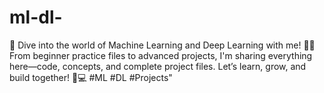 # ml-dl-
🌟 Dive into the world of Machine Learning and Deep Learning with me! 🧠✨ From beginner practice files to advanced projects, I'm sharing everything here—code, concepts, and complete project files. Let’s learn, grow, and build together! 🚀💻 #ML #DL #Projects"
